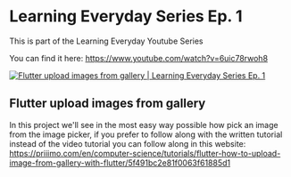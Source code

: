 # Learning Everyday Series Ep. 1

This is part of the Learning Everyday Youtube Series

You can find it here: https://www.youtube.com/watch?v=6uic78rwoh8

[![Flutter upload images from gallery | Learning Everyday Series Ep. 1](https://img.youtube.com/vi/6uic78rwoh8/0.jpg)](https://www.youtube.com/watch?v=6uic78rwoh8)

## Flutter upload images from gallery 

In this project we'll see in the most easy way possible how pick an image from the image picker, if you prefer to follow along with the written tutorial instead of the video tutorial you can follow along in this website: https://priiimo.com/en/computer-science/tutorials/flutter-how-to-upload-image-from-gallery-with-flutter/5f491bc2e81f0063f61885d1